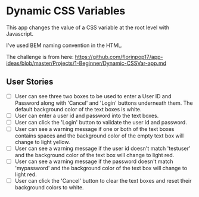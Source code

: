 # Dynamic CSS Variables

This app changes the value of a CSS variable at the root level with Javascript.

I've used BEM naming convention in the HTML.

The challenge is from here: https://github.com/florinpop17/app-ideas/blob/master/Projects/1-Beginner/Dynamic-CSSVar-app.md

## User Stories

- [ ] User can see three two boxes to be used to enter a User ID and Password
      along with 'Cancel' and 'Login' buttons underneath them. The default background
      color of the text boxes is white.
- [ ] User can enter a user id and password into the text boxes.
- [ ] User can click the 'Login' button to validate the user id and password.
- [ ] User can see a warning message if one or both of the text boxes contains
      spaces and the background color of the empty text box will change to light
      yellow.
- [ ] User can see a warning message if the user id doesn't match 'testuser'
      and the background color of the text box will change to light red.
- [ ] User can see a warning message if the password doesn't match 'mypassword'
      and the background color of the text box will change to light red.
- [ ] User can click the 'Cancel' button to clear the text boxes and reset
      their background colors to white.
